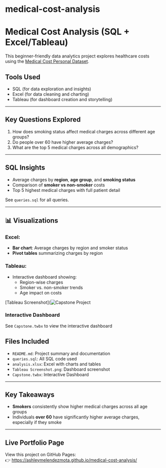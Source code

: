 # medical-cost-analysis

# Medical Cost Analysis (SQL + Excel/Tableau)

This beginner-friendly data analytics project explores healthcare costs using the [Medical Cost Personal Dataset](https://www.kaggle.com/datasets/mirichoi0218/insurance).

## Tools Used

- SQL (for data exploration and insights)
- Excel (for data cleaning and charting)
- Tableau (for dashboard creation and storytelling)

---

## Key Questions Explored

1. How does smoking status affect medical charges across different age groups?
2. Do people over 60 have higher average charges?
3. What are the top 5 medical charges across all demographics?

---

## SQL Insights

- Average charges by **region**, **age group**, and **smoking status**
- Comparison of **smoker vs non-smoker** costs
- Top 5 highest medical charges with full patient detail

See `queries.sql` for all queries.

---

## 📊 Visualizations

### Excel:
- **Bar chart**: Average charges by region and smoker status
- **Pivot tables** summarizing charges by region

### Tableau:
- Interactive dashboard showing:
  - Region-wise charges
  - Smoker vs. non-smoker trends
  - Age impact on costs

 [Tableau Screenshot](![Capstone Project](https://github.com/user-attachments/assets/91649d53-3ea5-495c-ad4f-c28973a53158)

### Interactive Dashboard

See `Capstone.twbx` to view the interactive dashboard

## Files Included

- `README.md`: Project summary and documentation
- `queries.sql`: All SQL code used
- `analysis.xlsx`: Excel with charts and tables
- `Tableau Screenshot.png`: Dashboard screenshot
- `Capstone.twbx`: Interactive Dashboard

---

## Key Takeaways

- **Smokers** consistently show higher medical charges across all age groups
- Individuals **over 60** have significantly higher average charges, especially if they smoke

---

## Live Portfolio Page

View this project on GitHub Pages:  
👉 https://ashleymelendezmota.github.io/medical-cost-analysis/
